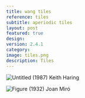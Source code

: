 ```yaml
---
title: wang tiles
reference: tiles
subtitle: aperiodic tiles
layout: post
featured: true
design: 
version: 2.4.1
category: 
image: tiles.png
description: Tiles
---
```


![Untitled (1987) Keith Haring](http://media-cache-ak0.pinimg.com/736x/42/a7/97/42a79743a2c6121a92c6c550ca0b5cd0.jpg)

![Figure (1932) Joan Miró](http://www.artic.edu/aic/collections/citi/images/standard/WebLarge/WebImg_000255/189737_3048338.jpg)